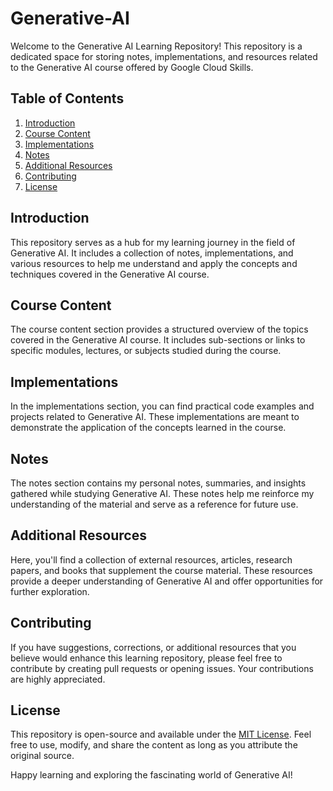 # Generative-AI

Welcome to the Generative AI Learning Repository! This repository is a dedicated space for storing notes, implementations, and resources related to the Generative AI course offered by Google Cloud Skills.

## Table of Contents

1. [Introduction](#introduction)
2. [Course Content](#course-content)
3. [Implementations](#implementations)
4. [Notes](#notes)
5. [Additional Resources](#additional-resources)
6. [Contributing](#contributing)
7. [License](#license)

## Introduction

This repository serves as a hub for my learning journey in the field of Generative AI. It includes a collection of notes, implementations, and various resources to help me understand and apply the concepts and techniques covered in the Generative AI course.

## Course Content

The course content section provides a structured overview of the topics covered in the Generative AI course. It includes sub-sections or links to specific modules, lectures, or subjects studied during the course.

## Implementations

In the implementations section, you can find practical code examples and projects related to Generative AI. These implementations are meant to demonstrate the application of the concepts learned in the course.

## Notes

The notes section contains my personal notes, summaries, and insights gathered while studying Generative AI. These notes help me reinforce my understanding of the material and serve as a reference for future use.

## Additional Resources

Here, you'll find a collection of external resources, articles, research papers, and books that supplement the course material. These resources provide a deeper understanding of Generative AI and offer opportunities for further exploration.

## Contributing

If you have suggestions, corrections, or additional resources that you believe would enhance this learning repository, please feel free to contribute by creating pull requests or opening issues. Your contributions are highly appreciated.

## License

This repository is open-source and available under the [MIT License](LICENSE). Feel free to use, modify, and share the content as long as you attribute the original source.

Happy learning and exploring the fascinating world of Generative AI!
